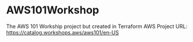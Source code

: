 # AWS101Workshop
The AWS 101 Workship project but created in Terraform
AWS Project URL:
https://catalog.workshops.aws/aws101/en-US
